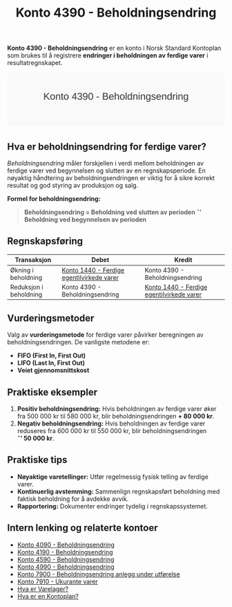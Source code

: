 ﻿---
title: "Konto 4390 - Beholdningsendring"
seoTitle: "Konto 4390 | Beholdningsendring | Ferdige varer"
description: "Konto 4390 brukes til å føre endringer i beholdningen av ferdige varer i resultatregnskapet. Les om beregning, vurderingsmetoder og hvordan posteringen påvirker resultat."
summary: "Slik fører du konto 4390 for beholdningsendring av ferdige varer, med metoder og eksempler."
---

**Konto 4390 - Beholdningsendring** er en konto i Norsk Standard Kontoplan som brukes til å registrere **endringer i beholdningen av ferdige varer** i resultatregnskapet.

![Illustrasjon av konto 4390 Beholdningsendring](4390-beholdningsendring-image.svg)

## Hva er beholdningsendring for ferdige varer?

*Beholdningsendring* måler forskjellen i verdi mellom beholdningen av ferdige varer ved begynnelsen og slutten av en regnskapsperiode. En nøyaktig håndtering av beholdningsendringen er viktig for å sikre korrekt resultat og god styring av produksjon og salg.

**Formel for beholdningsendring:**

> **Beholdningsendring = Beholdning ved slutten av perioden ˆ’ Beholdning ved begynnelsen av perioden**

## Regnskapsføring

| Transaksjon            | Debet                                                                                             | Kredit                                   |
|------------------------|---------------------------------------------------------------------------------------------------|------------------------------------------|
| Økning i beholdning    | [Konto 1440 - Ferdige egentilvirkede varer](/blogs/kontoplan/1440-ferdige-egentilvirkede-varer "Konto 1440 - Ferdige egentilvirkede varer") | Konto 4390 - Beholdningsendring         |
| Reduksjon i beholdning | Konto 4390 - Beholdningsendring                                                                 | [Konto 1440 - Ferdige egentilvirkede varer](/blogs/kontoplan/1440-ferdige-egentilvirkede-varer "Konto 1440 - Ferdige egentilvirkede varer") |

## Vurderingsmetoder

Valg av **vurderingsmetode** for ferdige varer påvirker beregningen av beholdningsendringen. De vanligste metodene er:

* **FIFO (First In, First Out)**
* **LIFO (Last In, First Out)**
* **Veiet gjennomsnittskost**

## Praktiske eksempler

1. **Positiv beholdningsendring:** Hvis beholdningen av ferdige varer øker fra 500 000 kr til 580 000 kr, blir beholdningsendringen **+ 80 000 kr**.
2. **Negativ beholdningsendring:** Hvis beholdningen av ferdige varer reduseres fra 600 000 kr til 550 000 kr, blir beholdningsendringen **ˆ’ 50 000 kr**.

## Praktiske tips

* **Nøyaktige varetellinger:** Utfør regelmessig fysisk telling av ferdige varer.
* **Kontinuerlig avstemming:** Sammenlign regnskapsført beholdning med faktisk beholdning for å avdekke avvik.
* **Rapportering:** Dokumenter endringer tydelig i regnskapssystemet.

## Intern lenking og relaterte kontoer

* [Konto 4090 - Beholdningsendring](/blogs/kontoplan/4090-beholdningsendring "Konto 4090 - Beholdningsendring")
* [Konto 4190 - Beholdningsendring](/blogs/kontoplan/4190-beholdningsendring "Konto 4190 - Beholdningsendring")
* [Konto 4590 - Beholdningsendring](/blogs/kontoplan/4590-beholdningsendring "Konto 4590 - Beholdningsendring")
* [Konto 4990 - Beholdningsendring](/blogs/kontoplan/4990-beholdningsendring "Konto 4990 - Beholdningsendring")
* [Konto 7900 - Beholdningsendring anlegg under utførelse](/blogs/kontoplan/7900-beholdningsendring-anlegg-under-utforelse "Konto 7900 - Beholdningsendring anlegg under utførelse")
* [Konto 7910 - Ukurante varer](/blogs/kontoplan/7910-ukurante-varer "Konto 7910 - Ukurante varer")
* [Hva er Varelager?](/blogs/regnskap/hva-er-varelager "Hva er Varelager? Komplett Guide til Lagerføring og Verdivurdering")
* [Hva er en Kontoplan?](/blogs/regnskap/hva-er-kontoplan "Hva er en Kontoplan? Komplett Guide til Kontoplaner i Norsk Regnskap")






